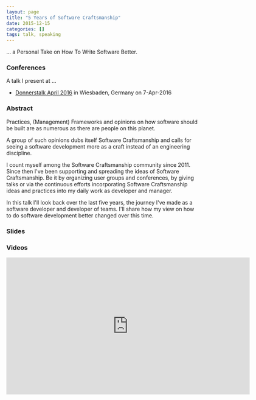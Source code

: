 ```yaml
---
layout: page
title: "5 Years of Software Craftsmanship"
date: 2015-12-15
categories: []
tags: talk, speaking
---
```


... a Personal Take on How To Write Software Better.

### Conferences

A talk I present at ...

- [Donnerstalk April 2016](https://www.facebook.com/events/1688892028025417/)
  in Wiesbaden, Germany on 7-Apr-2016


### Abstract

Practices, (Management) Frameworks and opinions on how software should be built
are as numerous as there are people on this planet.

A group of such opinions dubs itself Software Craftsmanship and calls for seeing
a software development more as a craft instead of an engineering discipline.

I count myself among the Software Craftsmanship community since 2011. Since then
I've been supporting and spreading the ideas of Software Craftsmanship. Be it by
organizing user groups and conferences, by giving talks or via the continuous
efforts incorporating Software Craftsmanship ideas and practices into my daily
work as developer and manager.

In this talk I'll look back over the last five years, the journey I've made as a
software developer and developer of teams. I'll share how my view on how to do
software development better changed over this time.


### Slides

<script async
    class="speakerdeck-embed"
    data-id="8e1ea4cc5f6a44db9aa9c2fcdcd653d1"
    data-ratio="1.77777777777778"
    src="//speakerdeck.com/assets/embed.js"></script>

### Videos

<iframe src="https://player.vimeo.com/video/162941944"
    width="640"
    height="360"
    frameborder="0"
    webkitallowfullscreen
    mozallowfullscreen
    allowfullscreen></iframe>
